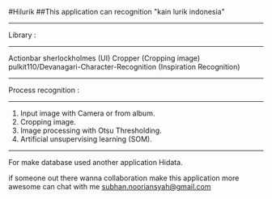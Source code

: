 #Hilurik
##This application can recognition "kain lurik indonesia" 

***
Library :
***

Actionbar sherlockholmes (UI)
Cropper (Cropping image)
pulkit110/Devanagari-Character-Recognition (Inspiration Recognition)  

***
Process recognition :
***

1. Input image with Camera or from album.
2. Cropping image.
3. Image processing with Otsu Thresholding.
4. Artificial unsupervising learning (SOM).

--------------------------
For make database used another application Hidata.

if someone out there wanna collaboration make this application more awesome 
can chat with me subhan.nooriansyah@gmail.com

